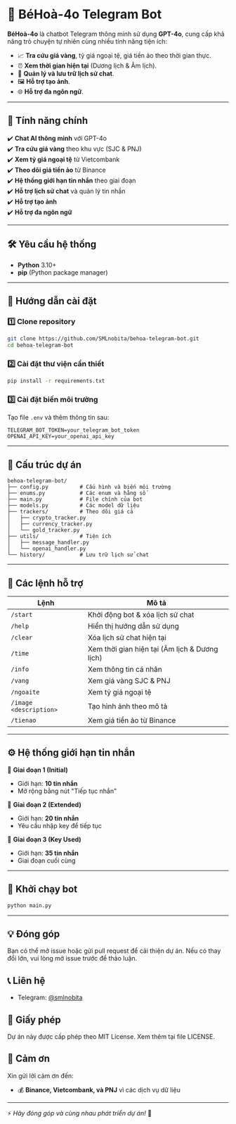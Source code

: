 # 🤖 BéHoà-4o Telegram Bot

**BéHoà-4o** là chatbot Telegram thông minh sử dụng **GPT-4o**, cung cấp khả năng trò chuyện tự nhiên cùng nhiều tính năng tiện ích:

- 📈 **Tra cứu giá vàng**, tỷ giá ngoại tệ, giá tiền ảo theo thời gian thực.
- ⏰ **Xem thời gian hiện tại** (Dương lịch & Âm lịch).
- 📃 **Quản lý và lưu trữ lịch sử chat**.
- 🖼️ **Hỗ trợ tạo ảnh**.
- 🌐 **Hỗ trợ đa ngôn ngữ**.

---

## 🚀 Tính năng chính

✔️ **Chat AI thông minh** với GPT-4o  
✔️ **Tra cứu giá vàng** theo khu vực (SJC & PNJ)  
✔️ **Xem tỷ giá ngoại tệ** từ Vietcombank  
✔️ **Theo dõi giá tiền ảo** từ Binance  
✔️ **Hệ thống giới hạn tin nhắn** theo giai đoạn  
✔️ **Hỗ trợ lịch sử chat** và quản lý tin nhắn  
✔️ **Hỗ trợ tạo ảnh**  
✔️ **Hỗ trợ đa ngôn ngữ**  

---

## 🛠 Yêu cầu hệ thống

- **Python** 3.10+
- **pip** (Python package manager)

---

## 🔧 Hướng dẫn cài đặt

### 1️⃣ Clone repository  
```bash
git clone https://github.com/SMLnobita/behoa-telegram-bot.git
cd behoa-telegram-bot
```

### 2️⃣ Cài đặt thư viện cần thiết  
```bash
pip install -r requirements.txt
```

### 3️⃣ Cài đặt biến môi trường  
Tạo file `.env` và thêm thông tin sau:
```env
TELEGRAM_BOT_TOKEN=your_telegram_bot_token
OPENAI_API_KEY=your_openai_api_key
```

---

## 📂 Cấu trúc dự án

```
behoa-telegram-bot/
├── config.py          # Cấu hình và biến môi trường
├── enums.py           # Các enum và hằng số
├── main.py            # File chính của bot
├── models.py          # Các model dữ liệu
├── trackers/          # Theo dõi giá cả
│   ├── crypto_tracker.py
│   ├── currency_tracker.py
│   └── gold_tracker.py
├── utils/             # Tiện ích
│   ├── message_handler.py
│   └── openai_handler.py
└── history/           # Lưu trữ lịch sử chat
```

---

## 💬 Các lệnh hỗ trợ

| Lệnh       | Mô tả |
|------------|------------------------------------------------|
| `/start`   | Khởi động bot & xóa lịch sử chat |
| `/help`    | Hiển thị hướng dẫn sử dụng |
| `/clear`   | Xóa lịch sử chat hiện tại |
| `/time`    | Xem thời gian hiện tại (Âm lịch & Dương lịch) |
| `/info`    | Xem thông tin cá nhân |
| `/vang`    | Xem giá vàng SJC & PNJ |
| `/ngoaite` | Xem tỷ giá ngoại tệ |
| `/image <description>` | Tạo hình ảnh theo mô tả |
| `/tienao`  | Xem giá tiền ảo từ Binance |

---

## ⚙️ Hệ thống giới hạn tin nhắn

🔹 **Giai đoạn 1 (Initial)**  
   - Giới hạn: **10 tin nhắn**  
   - Mở rộng bằng nút "Tiếp tục nhắn"  

🔹 **Giai đoạn 2 (Extended)**  
   - Giới hạn: **20 tin nhắn**  
   - Yêu cầu nhập key để tiếp tục  

🔹 **Giai đoạn 3 (Key Used)**  
   - Giới hạn: **35 tin nhắn**  
   - Giai đoạn cuối cùng  

---

## 🚀 Khởi chạy bot
```bash
python main.py
```

---

## 💡 Đóng góp
Bạn có thể mở issue hoặc gửi pull request để cải thiện dự án. Nếu có thay đổi lớn, vui lòng mở issue trước để thảo luận.

## 📞 Liên hệ
- Telegram: [@smlnobita](https://t.me/smlnobita)

## 📜 Giấy phép
Dự án này được cấp phép theo MIT License. Xem thêm tại file LICENSE.

## 🙌 Cảm ơn
Xin gửi lời cảm ơn đến:  
- 💰 **Binance, Vietcombank, và PNJ** vì các dịch vụ dữ liệu 
---

⚡ *Hãy đóng góp và cùng nhau phát triển dự án!* 🚀 

